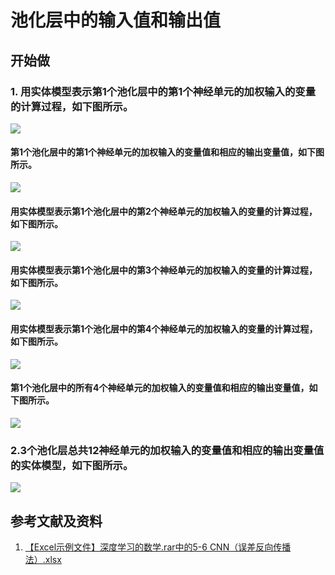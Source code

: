 # 池化层中的输入值和输出值

## 开始做

### 1. 用实体模型表示第1个池化层中的第1个神经单元的加权输入的变量的计算过程，如下图所示。

![](/images/深度学习/神经网络/池化层中的输入值和输出值/1a1.jpg)

#### 第1个池化层中的第1个神经单元的加权输入的变量值和相应的输出变量值，如下图所示。

![](/images/深度学习/神经网络/池化层中的输入值和输出值/1a2.jpg)

#### 用实体模型表示第1个池化层中的第2个神经单元的加权输入的变量的计算过程，如下图所示。

![](/images/深度学习/神经网络/池化层中的输入值和输出值/1a3.jpg)

#### 用实体模型表示第1个池化层中的第3个神经单元的加权输入的变量的计算过程，如下图所示。

![](/images/深度学习/神经网络/池化层中的输入值和输出值/1a4.jpg)

#### 用实体模型表示第1个池化层中的第4个神经单元的加权输入的变量的计算过程，如下图所示。

![](/images/深度学习/神经网络/池化层中的输入值和输出值/1a5.jpg)

#### 第1个池化层中的所有4个神经单元的加权输入的变量值和相应的输出变量值，如下图所示。

![](/images/深度学习/神经网络/池化层中的输入值和输出值/1a6.jpg)

### 2.3个池化层总共12神经单元的加权输入的变量值和相应的输出变量值的实体模型，如下图所示。

![](/images/深度学习/神经网络/池化层中的输入值和输出值/2a1.jpg)

## 参考文献及资料

1. [【Excel示例文件】深度学习的数学.rar中的5-6 CNN（误差反向传播法）.xlsx](http://www.ituring.com.cn/book/2593)
